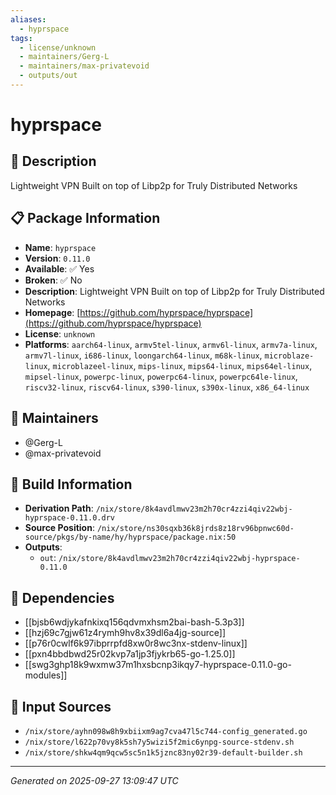 ```yaml
---
aliases:
  - hyprspace
tags:
  - license/unknown
  - maintainers/Gerg-L
  - maintainers/max-privatevoid
  - outputs/out
---
```


# hyprspace

## 📝 Description

Lightweight VPN Built on top of Libp2p for Truly Distributed Networks

## 📋 Package Information

- **Name**: `hyprspace`
- **Version**: `0.11.0`
- **Available**: ✅ Yes
- **Broken**: ✅ No
- **Description**: Lightweight VPN Built on top of Libp2p for Truly Distributed Networks
- **Homepage**: [https://github.com/hyprspace/hyprspace](https://github.com/hyprspace/hyprspace)
- **License**: `unknown`
- **Platforms**: `aarch64-linux`, `armv5tel-linux`, `armv6l-linux`, `armv7a-linux`, `armv7l-linux`, `i686-linux`, `loongarch64-linux`, `m68k-linux`, `microblaze-linux`, `microblazeel-linux`, `mips-linux`, `mips64-linux`, `mips64el-linux`, `mipsel-linux`, `powerpc-linux`, `powerpc64-linux`, `powerpc64le-linux`, `riscv32-linux`, `riscv64-linux`, `s390-linux`, `s390x-linux`, `x86_64-linux`
## 👥 Maintainers

- @Gerg-L
- @max-privatevoid


## 🔧 Build Information

- **Derivation Path**: `/nix/store/8k4avdlmwv23m2h70cr4zzi4qiv22wbj-hyprspace-0.11.0.drv`
- **Source Position**: `/nix/store/ns30sqxb36k8jrds8z18rv96bpnwc60d-source/pkgs/by-name/hy/hyprspace/package.nix:50`
- **Outputs**:
  - `out`:  `/nix/store/8k4avdlmwv23m2h70cr4zzi4qiv22wbj-hyprspace-0.11.0`

## 🔗 Dependencies

- [[bjsb6wdjykafnkixq156qdvmxhsm2bai-bash-5.3p3]]
- [[hzj69c7gjw61z4rymh9hv8x39dl6a4jg-source]]
- [[p76r0cwlf6k97ibprrpfd8xw0r8wc3nx-stdenv-linux]]
- [[pxn4bbdbwd25r02kvp7a1jp3fjykrb65-go-1.25.0]]
- [[swg3ghp18k9wxmw37m1hxsbcnp3ikqy7-hyprspace-0.11.0-go-modules]]

## 📁 Input Sources

- `/nix/store/ayhn098w8h9xbiixm9ag7cva47l5c744-config_generated.go`
- `/nix/store/l622p70vy8k5sh7y5wizi5f2mic6ynpg-source-stdenv.sh`
- `/nix/store/shkw4qm9qcw5sc5n1k5jznc83ny02r39-default-builder.sh`

---
*Generated on 2025-09-27 13:09:47 UTC*
